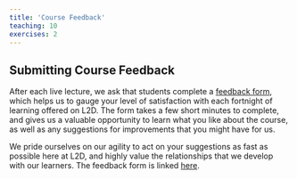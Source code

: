 ```yaml
---
title: 'Course Feedback'
teaching: 10
exercises: 2
---
```


## Submitting Course Feedback

After each live lecture, we ask that students complete a [feedback form](https://forms.gle/bunnSbCfee9DEHyT6), which helps us to gauge your level of satisfaction with each fortnight of learning offered on L2D. The form takes a few short minutes to complete, and gives us a valuable opportunity to learn what you like about the course, as well as any suggestions for improvements that you might have for us. 
 
We pride ourselves on our agility to act on your suggestions as fast as possible here at L2D, and highly value the relationships that we develop with our learners. The feedback form is linked [here](https://forms.gle/bunnSbCfee9DEHyT6). 
